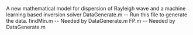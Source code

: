 A new mathematical model for dispersion of Rayleigh wave and a machine learning based inversion solver
DataGenerate.m -- Run this file to generate the data.
findMin.m -- Needed by DataGenerate.m
FP.m -- Needed by DataGenerate.m

